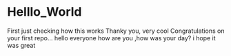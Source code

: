  # Helllo_World
First
just checking how this works
Thanky you, very cool
Congratulations on your first repo...
hello everyone how are you ,how was your day?
i hope it was great
